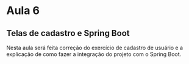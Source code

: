 # Aula 6

## Telas de cadastro e Spring Boot

Nesta aula será feita correção do exercício de cadastro de usuário e a explicação de como fazer a integração do projeto com o Spring Boot.
